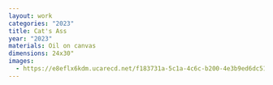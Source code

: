 ```yaml
---
layout: work
categories: "2023"
title: Cat's Ass
year: "2023"
materials: Oil on canvas
dimensions: 24x30"
images:
  - https://e8eflx6kdm.ucarecd.net/f183731a-5c1a-4c6c-b200-4e3b9ed6dc51/-/resize/2400/-/quality/lightest/-/format/auto/
---
```


